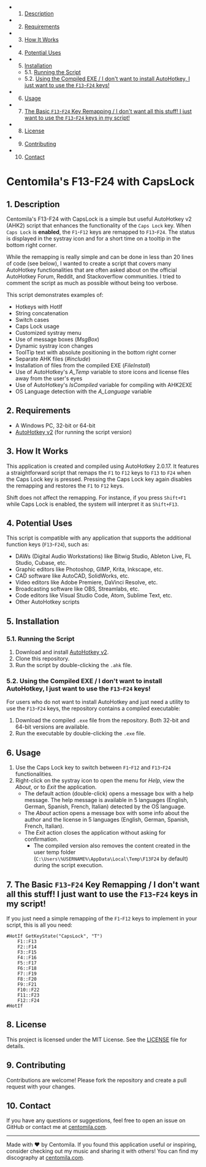 <!-- vscode-markdown-toc -->
* 1. [Description](#Description)
* 2. [Requirements](#Requirements)
* 3. [How It Works](#HowItWorks)
* 4. [Potential Uses](#PotentialUses)
* 5. [Installation](#Installation)
	* 5.1. [Running the Script](#RunningtheScript)
	* 5.2. [Using the Compiled EXE / I don't want to install AutoHotkey, I just want to use the `F13`-`F24` keys!](#UsingtheCompiledEXEIdontwanttoinstallAutoHotkeyIjustwanttousetheF13-F24keys)
* 6. [Usage](#Usage)
* 7. [The Basic `F13`-`F24` Key Remapping / I don't want all this stuff! I just want to use the `F13`-`F24` keys in my script!](#TheBasicF13-F24KeyRemappingIdontwantallthisstuffIjustwanttousetheF13-F24keysinmyscript)
* 8. [License](#License)
* 9. [Contributing](#Contributing)
* 10. [Contact](#Contact)

<!-- vscode-markdown-toc-config
	numbering=true
	autoSave=true
	/vscode-markdown-toc-config -->
<!-- /vscode-markdown-toc -->

# Centomila's F13-F24 with CapsLock

##  1. <a name='Description'></a>Description
Centomila's F13-F24 with CapsLock is a simple but useful AutoHotkey v2 (AHK2) script that enhances the functionality of the `Caps Lock` key. When `Caps Lock` is **enabled**, the `F1`-`F12` keys are remapped to `F13`-`F24`. The status is displayed in the systray icon and for a short time on a tooltip in the bottom right corner.

While the remapping is really simple and can be done in less than 20 lines of code (see below), I wanted to create a script that covers many AutoHotkey functionalities that are often asked about on the official AutoHotkey Forum, Reddit, and Stackoverflow communities. I tried to comment the script as much as possible without being too verbose.

This script demonstrates examples of:
- Hotkeys with HotIf
- String concatenation
- Switch cases
- Caps Lock usage
- Customized systray menu
- Use of message boxes (_MsgBox_)
- Dynamic systray icon changes
- ToolTip text with absolute positioning in the bottom right corner
- Separate AHK files (_#include_)
- Installation of files from the compiled EXE (_FileInstall_)
- Use of AutoHotkey's _A_Temp_ variable to store icons and license files away from the user's eyes
- Use of AutoHotkey's _IsCompiled_ variable for compiling with AHK2EXE
- OS Language detection with the _A_Language_ variable

##  2. <a name='Requirements'></a>Requirements

- A Windows PC, 32-bit or 64-bit
- [AutoHotkey v2](https://www.autohotkey.com/v2/) (for running the script version)

##  3. <a name='HowItWorks'></a>How It Works

This application is created and compiled using AutoHotkey 2.0.17. It features a straightforward script that remaps the `F1` to `F12` keys to `F13` to `F24` when the Caps Lock key is pressed. Pressing the Caps Lock key again disables the remapping and restores the `F1` to `F12` keys.

Shift does not affect the remapping. For instance, if you press `Shift+F1` while Caps Lock is enabled, the system will interpret it as `Shift+F13`.

##  4. <a name='PotentialUses'></a>Potential Uses

This script is compatible with any application that supports the additional function keys (`F13`-`F24`), such as:

- DAWs (Digital Audio Workstations) like Bitwig Studio, Ableton Live, FL Studio, Cubase, etc.
- Graphic editors like Photoshop, GIMP, Krita, Inkscape, etc.
- CAD software like AutoCAD, SolidWorks, etc.
- Video editors like Adobe Premiere, DaVinci Resolve, etc.
- Broadcasting software like OBS, Streamlabs, etc.
- Code editors like Visual Studio Code, Atom, Sublime Text, etc.
- Other AutoHotkey scripts

##  5. <a name='Installation'></a>Installation

###  5.1. <a name='RunningtheScript'></a>Running the Script

1. Download and install [AutoHotkey v2](https://www.autohotkey.com/v2/).
2. Clone this repository.
3. Run the script by double-clicking the `.ahk` file.

###  5.2. <a name='UsingtheCompiledEXEIdontwanttoinstallAutoHotkeyIjustwanttousetheF13-F24keys'></a>Using the Compiled EXE / I don't want to install AutoHotkey, I just want to use the `F13`-`F24` keys!

For users who do not want to install AutoHotkey and just need a utility to use the `F13`-`F24` keys, the repository contains a compiled executable:

1. Download the compiled `.exe` file from the repository. Both 32-bit and 64-bit versions are available.
2. Run the executable by double-clicking the `.exe` file.

##  6. <a name='Usage'></a>Usage

1. Use the Caps Lock key to switch between `F1`-`F12` and `F13`-`F24` functionalities.
2. Right-click on the systray icon to open the menu for _Help_, view the _About_, or to _Exit_ the application.
    - The default action (double-click) opens a message box with a help message. The help message is available in 5 languages (English, German, Spanish, French, Italian) detected by the OS language.
    - The _About_ action opens a message box with some info about the author and the license in 5 languages (English, German, Spanish, French, Italian).
    - The _Exit_ action closes the application without asking for confirmation.
        - The compiled version also removes the content created in the user temp folder (`C:\Users\%USERNAME%\AppData\Local\Temp\F13F24` by default) during the script execution.

##  7. <a name='TheBasicF13-F24KeyRemappingIdontwantallthisstuffIjustwanttousetheF13-F24keysinmyscript'></a>The Basic `F13`-`F24` Key Remapping / I don't want all this stuff! I just want to use the `F13`-`F24` keys in my script!

If you just need a simple remapping of the `F1`-`F12` keys to implement in your script, this is all you need:

```AutoHotkey
#HotIf GetKeyState("CapsLock", "T")
    F1::F13
    F2::F14
    F3::F15
    F4::F16
    F5::F17
    F6::F18
    F7::F19
    F8::F20
    F9::F21
    F10::F22
    F11::F23
    F12::F24
#HotIf
```

##  8. <a name='License'></a>License

This project is licensed under the MIT License. See the [LICENSE](LICENSE) file for details.

##  9. <a name='Contributing'></a>Contributing

Contributions are welcome! Please fork the repository and create a pull request with your changes.

##  10. <a name='Contact'></a>Contact

If you have any questions or suggestions, feel free to open an issue on GitHub or contact me at [centomila.com](https://centomila.com/contact/).

---

Made with ❤️ by Centomila. If you found this application useful or inspiring, consider checking out my music and sharing it with others! You can find my discography at [centomila.com](https://centomila.com).